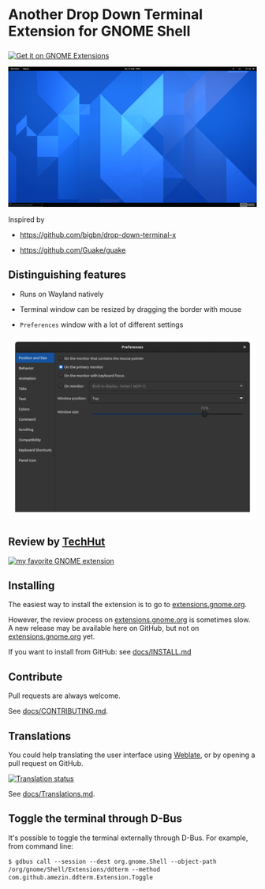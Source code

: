 # Another Drop Down Terminal Extension for GNOME Shell

[<img src="docs/get-it-on-ego.svg?sanitize=true" alt="Get it on GNOME Extensions" height="100" align="middle">][extensions.gnome.org]

<img src="docs/screenshots/dropdown.gif" />

Inspired by

- https://github.com/bigbn/drop-down-terminal-x

- https://github.com/Guake/guake

## Distinguishing features

- Runs on Wayland natively

- Terminal window can be resized by dragging the border with mouse

- `Preferences` window with a lot of different settings

<img src="docs/screenshots/prefs.gif" />

## Review by [TechHut](https://www.youtube.com/channel/UCjSEJkpGbcZhvo0lr-44X_w)

[![my favorite GNOME extension](http://img.youtube.com/vi/tF6_FJYca64/0.jpg)](http://www.youtube.com/watch?v=tF6_FJYca64)

## Installing

The easiest way to install the extension is to go to [extensions.gnome.org].

However, the review process on [extensions.gnome.org] is sometimes slow.
A new release may be available here on GitHub, but not on
[extensions.gnome.org] yet.

[extensions.gnome.org]: https://extensions.gnome.org/extension/3780/ddterm/

If you want to install from GitHub: see [docs/INSTALL.md](docs/INSTALL.md)

## Contribute

Pull requests are always welcome.

See [docs/CONTRIBUTING.md](docs/CONTRIBUTING.md).

## Translations

You could help translating the user interface using
[Weblate](https://hosted.weblate.org/engage/gnome-shell-extension-ddterm/),
or by opening a pull request on GitHub.

[![Translation status](https://hosted.weblate.org/widgets/gnome-shell-extension-ddterm/-/multi-auto.svg)](https://hosted.weblate.org/engage/gnome-shell-extension-ddterm/)

See [docs/Translations.md](docs/Translations.md).

## Toggle the terminal through D-Bus

It's possible to toggle the terminal externally through D-Bus. For example,
from command line:

    $ gdbus call --session --dest org.gnome.Shell --object-path /org/gnome/Shell/Extensions/ddterm --method com.github.amezin.ddterm.Extension.Toggle
